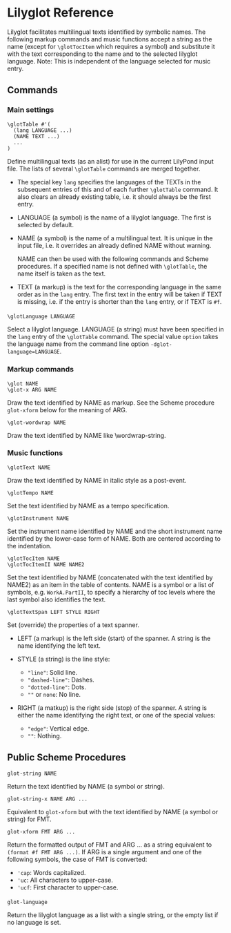 Lilyglot Reference
==================

Lilyglot facilitates multilingual texts identified by symbolic names.
The following markup commands and music functions accept a string as the name
(except for `\glotTocItem` which requires a symbol) and substitute it with the text
corresponding to the name and to the selected lilyglot language.
Note: This is independent of the language selected for music entry.


Commands
--------

### Main settings

    \glotTable #'(
      (lang LANGUAGE ...)
      (NAME TEXT ...)
      ...
    )

Define multilingual texts (as an alist) for use in the current LilyPond
input file. The lists of several `\glotTable` commands are merged together.

*   The special key `lang` specifies the languages of the TEXTs in the
    subsequent entries of this and of each further `\glotTable` command.
    It also clears an already existing table, i.e. it should always be
    the first entry.

*   LANGUAGE (a symbol) is the name of a lilyglot language.
    The first is selected by default.

*   NAME (a symbol) is the name of a multilingual text. It is unique in
    the input file, i.e. it overrides an already defined NAME without warning.

    NAME can then be used with the following commands and Scheme procedures.
    If a specified name is not defined with `\glotTable`, the name itself
    is taken as the text.

*   TEXT (a markup) is the text for the corresponding language in the same order
    as in the `lang` entry. The first text in the entry will be taken
    if TEXT is missing, i.e. if the entry is shorter than the `lang` entry,
    or if TEXT is `#f`.

####

    \glotLanguage LANGUAGE

Select a lilyglot language. LANGUAGE (a string) must have been specified
in the `lang` entry of the `\glotTable` command.
The special value `option` takes the language name from the command line
option `-dglot-language=LANGUAGE`.


### Markup commands

    \glot NAME
    \glot-x ARG NAME

Draw the text identified by NAME as markup.
See the Scheme procedure `glot-xform` below for the meaning of ARG.

    \glot-wordwrap NAME

Draw the text identified by NAME like \wordwrap-string.


### Music functions

    \glotText NAME

Draw the text identified by NAME in italic style as a post-event.

    \glotTempo NAME

Set the text identified by NAME as a tempo specification.

    \glotInstrument NAME

Set the instrument name identified by NAME and the short instrument name
identified by the lower-case form of NAME.
Both are centered according to the indentation.

    \glotTocItem NAME
    \glotTocItemII NAME NAME2

Set the text identified by NAME (concatenated with the text identified
by NAME2) as an item in the table of contents.
NAME is a symbol or a list of symbols, e.g. `WorkA.PartII`, to specify a
hierarchy of toc levels where the last symbol also identifies the text.

    \glotTextSpan LEFT STYLE RIGHT

Set (override) the properties of a text spanner.

*   LEFT (a markup) is the left side (start) of the spanner.
    A string is the name identifying the left text.

*   STYLE (a string) is the line style:

    *   `"line"`: Solid line.
    *   `"dashed-line"`: Dashes.
    *   `"dotted-line"`: Dots.
    *   `""` or `none`: No line.

*   RIGHT (a matkup) is the right side (stop) of the spanner.
    A string is either the name identifying the right text,
    or one of the special values:

    *   `"edge"`: Vertical edge.
    *   `""`: Nothing.


Public Scheme Procedures
------------------------

    glot-string NAME

Return the text identified by NAME (a symbol or string).

    glot-string-x NAME ARG ...

Equivalent to `glot-xform` but with the text identified by NAME
(a symbol or string) for FMT.

    glot-xform FMT ARG ...

Return the formatted output of FMT and ARG ... as a string equivalent
to `(format #f FMT ARG ...)`.
If ARG is a single argument and one of the following symbols,
the case of FMT is converted:

*   `'cap`: Words capitalized.
*   `'uc`: All characters to upper-case.
*   `'ucf`: First character to upper-case.
####

    glot-language

Return the lilyglot language as a list with a single string, or the empty
list if no language is set.
